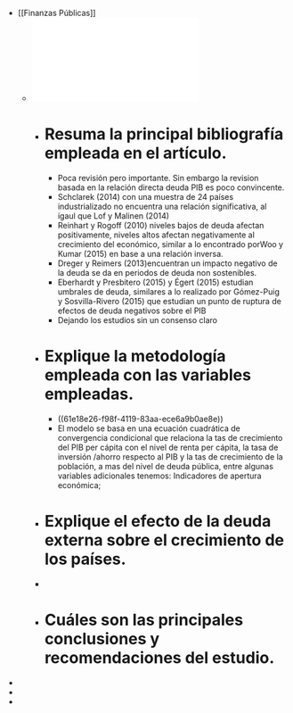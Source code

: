 - [[Finanzas Públicas]]
	- ![El impacto de la deuda pública en el crecimiento económico.pdf](../assets/El_impacto_de_la_deuda_pública_en_el_crecimiento_económico_1642170225163_0.pdf)
		- # Resuma la principal bibliografía empleada en el artículo.
			- Poca revisión pero importante. Sin embargo la revision basada en la relación directa deuda PIB es poco convincente.
			- Schclarek  (2014) con una muestra de 24 países industrializado no encuentra una relación significativa, al igaul que Lof  y  Malinen  (2014)
			- Reinhart y Rogoff (2010) niveles bajos de deuda afectan positivamente, niveles altos afectan negativamente al crecimiento del económico, similar a lo encontrado porWoo y Kumar (2015) en base a una relación inversa.
			- Dreger  y  Reimers  (2013)encuentran un impacto negativo de la deuda se da en periodos de deuda non sostenibles.
			- Eberhardt  y  Presbitero  (2015) y Égert  (2015)  estudian umbrales de deuda, similares a lo realizado por Gómez-Puig y Sosvilla-Rivero  (2015) que  estudian un punto de ruptura de efectos de deuda negativos sobre el PIB
			- Dejando los estudios sin un consenso claro
		- # Explique la metodología empleada con las variables empleadas.
			- ((61e18e26-f98f-4119-83aa-ece6a9b0ae8e))
			- El modelo se basa en una ecuación cuadrática de convergencia condicional que relaciona la tas de crecimiento del PIB per cápita con el nivel de renta per cápita, la tasa de inversión /ahorro respecto al PIB y la tas de crecimiento de la población, a mas del nivel de deuda pública, entre algunas variables adicionales tenemos: Indicadores de apertura económica;
		- # Explique el efecto de la deuda externa sobre el crecimiento de los países.
		-
		- # Cuáles son las principales conclusiones y recomendaciones del estudio.
-
-
-